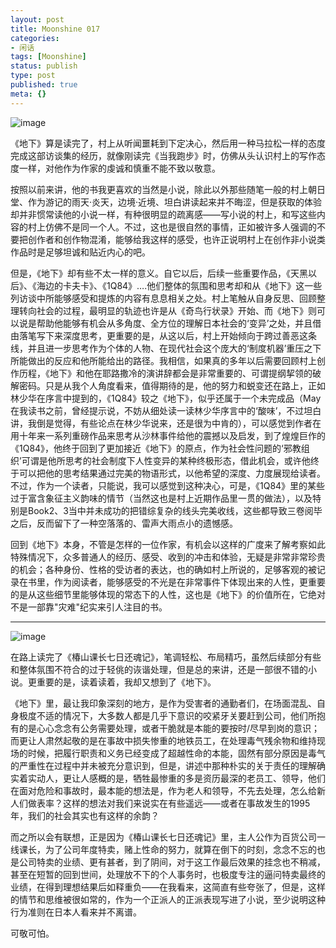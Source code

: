 ```yaml
---
layout: post
title: Moonshine 017
categories:
- 闲话
tags: [Moonshine]
status: publish
type: post
published: true
meta: {}
---
```


![image](http://img3.douban.com/lpic/s6391667.jpg)

《地下》算是读完了，村上从听闻噩耗到下定决心，然后用一种马拉松一样的态度完成这部访谈集的经历，就像刚读完《当我跑步》时，仿佛从头认识村上的写作态度一样，对他作为作家的虔诚和慎重不能不致以敬意。
  
按照以前来讲，他的书我更喜欢的当然是小说，除此以外那些随笔一般的村上朝日堂、作为游记的雨天·炎天，边境·近境、坦白讲读起来并不晦涩，但是获取的体验却并非惯常读他的小说一样，有种很明显的疏离感——写小说的村上，和写这些内容的村上仿佛不是同一个人。不过，这也是很自然的事情，正如被许多人强调的不要把创作者和创作物混淆，能够给我这样的感受，也许正说明村上在创作非小说类作品时是足够坦诚和贴近内心的吧。
  
但是，《地下》却有些不太一样的意义。自它以后，后续一些重要作品，《天黑以后》、《海边的卡夫卡》、《1Q84》….他们整体的氛围和思考却和从《地下》这一些列访谈中所能够感受和提炼的内容有息息相关之处。村上笔触从自身反思、回顾整理转向社会的过程，最明显的轨迹也许是从《奇鸟行状录》开始、而《地下》则可以说是帮助他能够有机会从多角度、全方位的理解日本社会的‘变异’之处，并且借由落笔写下来深度思考，更重要的是，从这以后，村上开始倾向于跨过善恶这条线，并且进一步思考作为个体的人物、在现代社会这个庞大的‘制度机器’重压之下所能做出的反应和他所能给出的路径。我相信，如果真的多年以后需要回顾村上创作历程，《地下》和他在耶路撒冷的演讲辞都会是非常重要的、可谓提纲挈领的破解密码。只是从我个人角度看来，值得期待的是，他的努力和蜕变还在路上，正如林少华在序言中提到的，《1Q84》较之《地下》，似乎还属于一个未完成品（May在我读书之前，曾经提示说，不妨从细处读一读林少华序言中的‘酸味’，不过坦白讲，我倒是觉得，有些论点在林少华说来，还是很为中肯的），可以感觉到作者在用十年来一系列重磅作品来思考从沙林事件给他的震撼以及启发，到了煌煌巨作的《1Q84》，他终于回到了更加接近《地下》的原点，作为社会性问题的‘邪教组织’可谓是他所思考的社会制度下人性变异的某种终极形态，借此机会，或许他终于可以把他的思考结果通过完美的物语形式，以他希望的深度、力度展现给读者。不过，作为一个读者，只能说，我可以感觉到这种决心，可是，《1Q84》里的某些过于富含象征主义韵味的情节（当然这也是村上近期作品里一贯的做法），以及特别是Book2、3当中并未成功的把错综复杂的线头完美收线，这些都导致三卷阅毕之后，反而留下了一种空落落的、雷声大雨点小的遗憾感。
  
回到《地下》本身，不管是怎样的一位作家，有机会以这样的广度来了解考察如此特殊情况下，众多普通人的经历、感受、收到的冲击和体验，无疑是非常非常珍贵的机会；各种身份、性格的受访者的表达，也的确如村上所说的，足够客观的被记录在书里，作为阅读者，能够感受的不光是在非常事件下体现出来的人性，更重要的是从这些细节里能够体现的常态下的人性，这也是《地下》的价值所在，它绝对不是一部靠"灾难"纪实来引人注目的书。
  
---- 

![image](http://img3.douban.com/lpic/s4688617.jpg)

在路上读完了《椿山课长七日还魂记》，笔调轻松、布局精巧，虽然后续部分有些和整体氛围不符合的过于轻佻的诙谐处理，但是总的来讲，还是一部很不错的小说。更重要的是，读着读着，我却又想到了《地下》。
  
《地下》里，最让我印象深刻的地方，是作为受害者的通勤者们，在场面混乱、自身极度不适的情况下，大多数人都是几乎下意识的咬紧牙关要赶到公司，他们所抱有的是心心念念有公务需要处理，或者干脆就是本能的要按时/尽早到岗的意识；而更让人肃然起敬的是在事故中损失惨重的地铁员工，在处理毒气残余物和维持现场的时候，把履行职责和义务已经变成了超越性命的本能，固然有部分原因是毒气的严重性在过程中并未被充分意识到，但是，讲述中那种朴实的关于责任的理解确实着实动人，更让人感概的是，牺牲最惨重的多是资历最深的老员工、领导，他们在面对危险和事故时，最本能的想法是，作为老人和领导，不先去处理，怎么给新人们做表率？这样的想法对我们来说实在有些遥远——或者在事故发生的1995年，我们的社会其实也有这样的余韵？
  
而之所以会有联想，正是因为《椿山课长七日还魂记》里，主人公作为百货公司一线课长，为了公司年度特卖，赌上性命的努力，就算在倒下的时刻，念念不忘的也是公司特卖的业绩、更有甚者，到了阴间，对于这工作最后效果的挂念也不稍减，甚至在短暂的回到世间，处理放不下的个人事务时，也极度专注的逼问特卖最终的业绩，在得到理想结果后如释重负——在我看来，这简直有些夸张了，但是，这样的情节和思维被很如常的，作为一个正派人的正派表现写进了小说，至少说明这种行为准则在日本人看来并不离谱。
  
可敬可怕。


